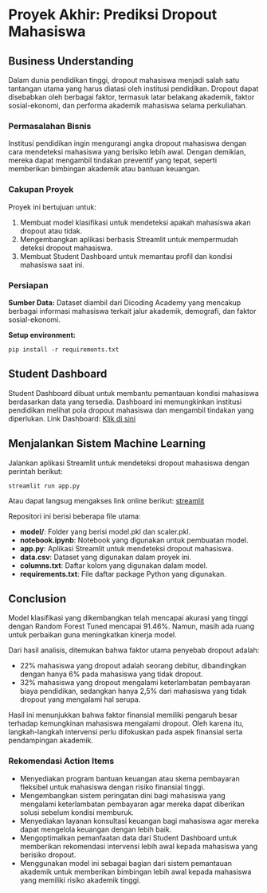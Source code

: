 # Proyek Akhir: Prediksi Dropout Mahasiswa

## Business Understanding
Dalam dunia pendidikan tinggi, dropout mahasiswa menjadi salah satu tantangan utama yang harus diatasi oleh institusi pendidikan. Dropout dapat disebabkan oleh berbagai faktor, termasuk latar belakang akademik, faktor sosial-ekonomi, dan performa akademik mahasiswa selama perkuliahan.

### Permasalahan Bisnis
Institusi pendidikan ingin mengurangi angka dropout mahasiswa dengan cara mendeteksi mahasiswa yang berisiko lebih awal. Dengan demikian, mereka dapat mengambil tindakan preventif yang tepat, seperti memberikan bimbingan akademik atau bantuan keuangan.

### Cakupan Proyek
Proyek ini bertujuan untuk:
1. Membuat model klasifikasi untuk mendeteksi apakah mahasiswa akan dropout atau tidak.
2. Mengembangkan aplikasi berbasis Streamlit untuk mempermudah deteksi dropout mahasiswa.
3. Membuat Student Dashboard untuk memantau profil dan kondisi mahasiswa saat ini.

### Persiapan

**Sumber Data:** Dataset diambil dari Dicoding Academy yang mencakup berbagai informasi mahasiswa terkait jalur akademik, demografi, dan faktor sosial-ekonomi.

**Setup environment:**
```
pip install -r requirements.txt
```

## Student Dashboard
Student Dashboard dibuat untuk membantu pemantauan kondisi mahasiswa berdasarkan data yang tersedia. Dashboard ini memungkinkan institusi pendidikan melihat pola dropout mahasiswa dan mengambil tindakan yang diperlukan.
Link Dashboard: [Klik di sini](https://lookerstudio.google.com/reporting/0467acad-0b62-4c25-a3f9-08bd4aba6e78)

## Menjalankan Sistem Machine Learning
Jalankan aplikasi Streamlit untuk mendeteksi dropout mahasiswa dengan perintah berikut:
```
streamlit run app.py
```
Atau dapat langsug mengakses link online berikut: [streamlit](https://dropout-student-analysis.streamlit.app/)

Repositori ini berisi beberapa file utama:
- **model/**: Folder yang berisi model.pkl dan scaler.pkl.
- **notebook.ipynb**: Notebook yang digunakan untuk pembuatan model.
- **app.py**: Aplikasi Streamlit untuk mendeteksi dropout mahasiswa.
- **data.csv**: Dataset yang digunakan dalam proyek ini.
- **columns.txt**: Daftar kolom yang digunakan dalam model.
- **requirements.txt**: File daftar package Python yang digunakan.

## Conclusion
Model klasifikasi yang dikembangkan telah mencapai akurasi yang tinggi dengan Random Forest Tuned mencapai 91.46%. Namun, masih ada ruang untuk perbaikan guna meningkatkan kinerja model.

Dari hasil analisis, ditemukan bahwa faktor utama penyebab dropout adalah:
- 22% mahasiswa yang dropout adalah seorang debitur, dibandingkan dengan hanya 6% pada mahasiswa yang tidak dropout.
- 32% mahasiswa yang dropout mengalami keterlambatan pembayaran biaya pendidikan, sedangkan hanya 2,5% dari mahasiswa yang tidak dropout yang mengalami hal serupa.

Hasil ini menunjukkan bahwa faktor finansial memiliki pengaruh besar terhadap kemungkinan mahasiswa mengalami dropout. Oleh karena itu, langkah-langkah intervensi perlu difokuskan pada aspek finansial serta pendampingan akademik.

### Rekomendasi Action Items
- Menyediakan program bantuan keuangan atau skema pembayaran fleksibel untuk mahasiswa dengan risiko finansial tinggi.
- Mengembangkan sistem peringatan dini bagi mahasiswa yang mengalami keterlambatan pembayaran agar mereka dapat diberikan solusi sebelum kondisi memburuk.
- Menyediakan layanan konsultasi keuangan bagi mahasiswa agar mereka dapat mengelola keuangan dengan lebih baik.
- Mengoptimalkan pemanfaatan data dari Student Dashboard untuk memberikan rekomendasi intervensi lebih awal kepada mahasiswa yang berisiko dropout.
- Menggunakan model ini sebagai bagian dari sistem pemantauan akademik untuk memberikan bimbingan lebih awal kepada mahasiswa yang memiliki risiko akademik tinggi.
